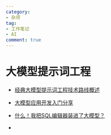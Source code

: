 ```yaml
---
category: 
- 杂项
tag: 
- 工作笔记
- AI
comment: true
---
```


# 大模型提示词工程

<!-- more -->

- [经典大模型提示词工程技术路线概述](https://mp.weixin.qq.com/s/Gzbz8fJ-gl-sqe9nbNIruA)

- [大模型应用开发入门分享](https://mp.weixin.qq.com/s/xClHrMmh_uNkiH8U91K7HA)

- [什么！我把SQL编辑器装进了大模型？](http://mp.weixin.qq.com/s/7i7gOs8xtSb90PuxCIvfUw)

- []()

## 
